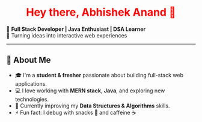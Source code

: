 <h1 align="center" style="color:#FF0000;">Hey there, Abhishek Anand 👋</h1>


🌟 **Full Stack Developer | Java Enthusiast | DSA Learner**  
🚀 Turning ideas into interactive web experiences  

---

## 💫 About Me  
- 🎓 I'm a **student & fresher** passionate about building full-stack web applications.  
- 💻 I love working with **MERN stack**, **Java**, and exploring new technologies.  
- 🧠 Currently improving my **Data Structures & Algorithms** skills.  
- ⚡ Fun fact: I debug with snacks 🍫 and caffeine ☕  




